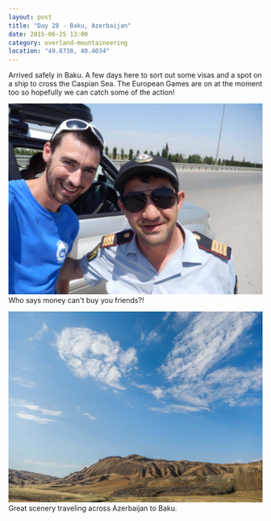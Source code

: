 ```yaml
---
layout: post
title: "Day 28 - Baku, Azerbaijan"
date: 2015-06-25 13:00
category: overland-mountaineering
location: "49.8738, 40.4034"
---
```


Arrived safely in Baku.  A few days here to sort out some visas and a spot on a ship to cross the Caspian Sea.  The European Games are on at the moment too so hopefully we can catch some of the action!

![Name of photo](/photos/azerbaijan/azerbaijan-1.jpg "Optional title")
Who says money can't buy you friends?!

![Name of photo](/photos/azerbaijan/azerbaijan-2.jpg "Optional title")
Great scenery traveling across Azerbaijan to Baku.
